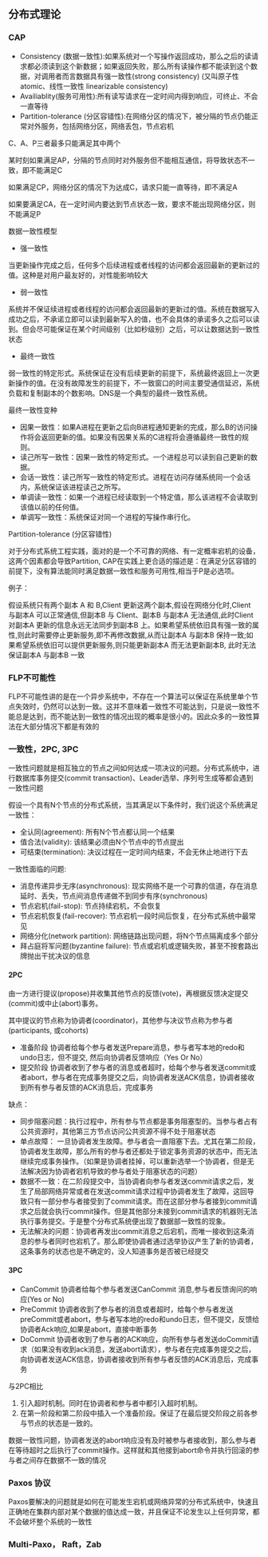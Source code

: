 ## 分布式理论

### CAP

- Consistency (数据一致性):如果系统对一个写操作返回成功，那么之后的读请求都必须读到这个新数据；如果返回失败，那么所有读操作都不能读到这个数据，对调用者而言数据具有强一致性(strong consistency) (又叫原子性 atomic、线性一致性 linearizable consistency)
- Availiablity(服务可用性):所有读写请求在一定时间内得到响应，可终止、不会一直等待
- Partition-tolerance (分区容错性):在网络分区的情况下，被分隔的节点仍能正常对外服务，包括网络分区，网络丢包，节点宕机

C、A、P三者最多只能满足其中两个

某时刻如果满足AP，分隔的节点同时对外服务但不能相互通信，将导致状态不一致，即不能满足C

如果满足CP，网络分区的情况下为达成C，请求只能一直等待，即不满足A

如果要满足CA，在一定时间内要达到节点状态一致，要求不能出现网络分区，则不能满足P

数据一致性模型

- 强一致性

当更新操作完成之后，任何多个后续进程或者线程的访问都会返回最新的更新过的值。这种是对用户最友好的，对性能影响较大

- 弱一致性

系统并不保证续进程或者线程的访问都会返回最新的更新过的值。系统在数据写入成功之后，不承诺立即可以读到最新写入的值，也不会具体的承诺多久之后可以读到。但会尽可能保证在某个时间级别（比如秒级别）之后，可以让数据达到一致性状态

- 最终一致性

弱一致性的特定形式。系统保证在没有后续更新的前提下，系统最终返回上一次更新操作的值。在没有故障发生的前提下，不一致窗口的时间主要受通信延迟，系统负载和复制副本的个数影响。DNS是一个典型的最终一致性系统。

最终一致性变种

- 因果一致性：如果A进程在更新之后向B进程通知更新的完成，那么B的访问操作将会返回更新的值。如果没有因果关系的C进程将会遵循最终一致性的规则。
- 读己所写一致性：因果一致性的特定形式。一个进程总可以读到自己更新的数据。
- 会话一致性：读己所写一致性的特定形式。进程在访问存储系统同一个会话内，系统保证该进程读己之所写。
- 单调读一致性：如果一个进程已经读取到一个特定值，那么该进程不会读取到该值以前的任何值。
- 单调写一致性：系统保证对同一个进程的写操作串行化。

Partition-tolerance (分区容错性)

对于分布式系统工程实践，面对的是一个不可靠的网络、有一定概率宕机的设备，这两个因素都会导致Partition, CAP在实践上更合适的描述是：在满足分区容错的前提下，没有算法能同时满足数据一致性和服务可用性,相当于P是必选项。

例子：

假设系统只有两个副本 A 和 B,Client 更新这两个副本,假设在网络分化时,Client 与副本A 可以正常通信,但副本B 与 Client、副本B 与副本A 无法通信,此时Client对副本A 更新的信息永远无法同步到副本B 上。如果希望系统依旧具有强一致的属性,则此时需要停止更新服务,即不再修改数据,从而让副本A 与副本B 保持一致;如果希望系统依旧可以提供更新服务,则只能更新副本A 而无法更新副本B, 此时无法保证副本A 与副本B 一致

### FLP不可能性

FLP不可能性讲的是在一个异步系统中，不存在一个算法可以保证在系统里单个节点失效时，仍然可以达到一致。这并不意味着一致性不可能达到，只是说一致性不能总是达到，而不能达到一致性的情况出现的概率是很小的。因此众多的一致性算法在大部分情况下都是有效的

### 一致性，2PC, 3PC

一致性问题就是相互独立的节点之间如何达成一项决议的问题。分布式系统中，进行数据库事务提交(commit transaction)、Leader选举、序列号生成等都会遇到一致性问题

假设一个具有N个节点的分布式系统，当其满足以下条件时，我们说这个系统满足一致性：

- 全认同(agreement): 所有N个节点都认同一个结果
- 值合法(validity): 该结果必须由N个节点中的节点提出
- 可结束(termination): 决议过程在一定时间内结束，不会无休止地进行下去

一致性面临的问题:

- 消息传递异步无序(asynchronous): 现实网络不是一个可靠的信道，存在消息延时、丢失，节点间消息传递做不到同步有序(synchronous)
- 节点宕机(fail-stop): 节点持续宕机，不会恢复
- 节点宕机恢复(fail-recover): 节点宕机一段时间后恢复，在分布式系统中最常见
- 网络分化(network partition): 网络链路出现问题，将N个节点隔离成多个部分
- 拜占庭将军问题(byzantine failure): 节点或宕机或逻辑失败，甚至不按套路出牌抛出干扰决议的信息

#### 2PC

由一方进行提议(propose)并收集其他节点的反馈(vote)，再根据反馈决定提交(commit)或中止(abort)事务。

其中提议的节点称为协调者(coordinator)，其他参与决议节点称为参与者(participants, 或cohorts)

- 准备阶段 协调者给每个参与者发送Prepare消息，参与者写本地的redo和undo日志，但不提交, 然后向协调者反馈响应（Yes Or No）
- 提交阶段 协调者收到了参与者的消息或者超时，给每个参与者发送commit或者abort，参与者在完成事务提交之后，向协调者发送ACK信息，协调者接收到所有参与者反馈的ACK消息后，完成事务

缺点：

- 同步阻塞问题：执行过程中，所有参与节点都是事务阻塞型的。当参与者占有公共资源时，其他第三方节点访问公共资源不得不处于阻塞状态
- 单点故障： 一旦协调者发生故障。参与者会一直阻塞下去。尤其在第二阶段，协调者发生故障，那么所有的参与者还都处于锁定事务资源的状态中，而无法继续完成事务操作。（如果是协调者挂掉，可以重新选举一个协调者，但是无法解决因为协调者宕机导致的参与者处于阻塞状态的问题）
- 数据不一致：在二阶段提交中，当协调者向参与者发送commit请求之后，发生了局部网络异常或者在发送commit请求过程中协调者发生了故障，这回导致只有一部分参与者接受到了commit请求。而在这部分参与者接到commit请求之后就会执行commit操作。但是其他部分未接到commit请求的机器则无法执行事务提交。于是整个分布式系统便出现了数据部一致性的现象。
- 无法解决的问题：协调者再发出commit消息之后宕机，而唯一接收到这条消息的参与者同时也宕机了。那么即使协调者通过选举协议产生了新的协调者，这条事务的状态也是不确定的，没人知道事务是否被已经提交

#### 3PC

- CanCommit 协调者给每个参与者发送CanCommit 消息,参与者反馈询问的响应(Yes or No)
- PreCommit 协调者收到了参与者的消息或者超时，给每个参与者发送preCommit或者abort，参与者写本地的redo和undo日志，但不提交，反馈给协调者Ack响应,如果是abort，直接中断事务
- DoCommit 协调者收到了参与者的ACK响应，向所有参与者发送doCommit请求（如果没有收到ack消息，发送abort请求），参与者在完成事务提交之后，向协调者发送ACK信息，协调者接收到所有参与者反馈的ACK消息后，完成事务

与2PC相比

1. 引入超时机制。同时在协调者和参与者中都引入超时机制。
1. 在第一阶段和第二阶段中插入一个准备阶段。保证了在最后提交阶段之前各参与节点的状态是一致的。

数据一致性问题，协调者发送的abort响应没有及时被参与者接收到，那么参与者在等待超时之后执行了commit操作。这样就和其他接到abort命令并执行回滚的参与者之间存在数据不一致的情况

### Paxos 协议

Paxos要解决的问题就是如何在可能发生宕机或网络异常的分布式系统中，快速且正确地在集群内部对某个数据的值达成一致，并且保证不论发生以上任何异常，都不会破坏整个系统的一致性

### Multi-Paxo， Raft，Zab